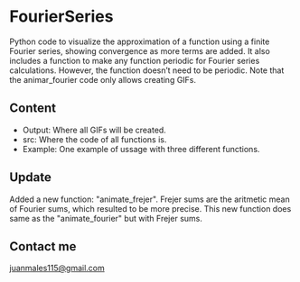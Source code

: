 # FourierSeries

Python code to visualize the approximation of a function using a finite Fourier series, showing convergence as more terms are added. It also includes a function to make any function periodic for Fourier series calculations. However, the function doesn’t need to be periodic. Note that the animar_fourier code only allows creating GIFs.

## Content

- Output: Where all GIFs will be created.
- src: Where the code of all functions is.
- Example: One example of ussage with three different functions.

## Update

Added a new function: "animate_frejer". Frejer sums are the aritmetic mean of Fourier sums, which resulted to be more precise. This new function does same as the "animate_fourier" but with Frejer sums.

## Contact me

juanmales115@gmail.com
